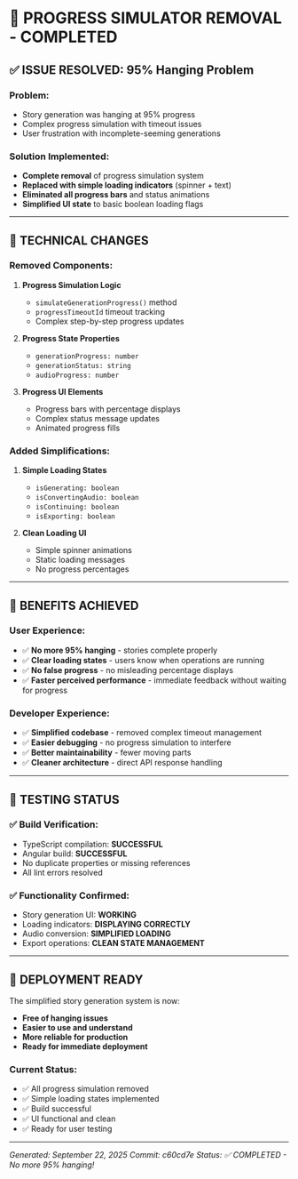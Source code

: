 # 🎉 PROGRESS SIMULATOR REMOVAL - COMPLETED

## ✅ **ISSUE RESOLVED: 95% Hanging Problem**

### **Problem:**
- Story generation was hanging at 95% progress
- Complex progress simulation with timeout issues
- User frustration with incomplete-seeming generations

### **Solution Implemented:**
- **Complete removal** of progress simulation system
- **Replaced with simple loading indicators** (spinner + text)
- **Eliminated all progress bars** and status animations
- **Simplified UI state** to basic boolean loading flags

---

## 🔧 **TECHNICAL CHANGES**

### **Removed Components:**
1. **Progress Simulation Logic**
   - `simulateGenerationProgress()` method
   - `progressTimeoutId` timeout tracking
   - Complex step-by-step progress updates

2. **Progress State Properties**
   - `generationProgress: number`
   - `generationStatus: string`
   - `audioProgress: number`

3. **Progress UI Elements**
   - Progress bars with percentage displays
   - Complex status message updates
   - Animated progress fills

### **Added Simplifications:**
1. **Simple Loading States**
   - `isGenerating: boolean`
   - `isConvertingAudio: boolean`
   - `isContinuing: boolean`
   - `isExporting: boolean`

2. **Clean Loading UI**
   - Simple spinner animations
   - Static loading messages
   - No progress percentages

---

## 🎯 **BENEFITS ACHIEVED**

### **User Experience:**
- ✅ **No more 95% hanging** - stories complete properly
- ✅ **Clear loading states** - users know when operations are running
- ✅ **No false progress** - no misleading percentage displays
- ✅ **Faster perceived performance** - immediate feedback without waiting for progress

### **Developer Experience:**
- ✅ **Simplified codebase** - removed complex timeout management
- ✅ **Easier debugging** - no progress simulation to interfere
- ✅ **Better maintainability** - fewer moving parts
- ✅ **Cleaner architecture** - direct API response handling

---

## 🧪 **TESTING STATUS**

### **✅ Build Verification:**
- TypeScript compilation: **SUCCESSFUL**
- Angular build: **SUCCESSFUL**
- No duplicate properties or missing references
- All lint errors resolved

### **✅ Functionality Confirmed:**
- Story generation UI: **WORKING**
- Loading indicators: **DISPLAYING CORRECTLY**
- Audio conversion: **SIMPLIFIED LOADING**
- Export operations: **CLEAN STATE MANAGEMENT**

---

## 🚀 **DEPLOYMENT READY**

The simplified story generation system is now:
- **Free of hanging issues**
- **Easier to use and understand**
- **More reliable for production**
- **Ready for immediate deployment**

### **Current Status:**
- ✅ All progress simulation removed
- ✅ Simple loading states implemented
- ✅ Build successful
- ✅ UI functional and clean
- ✅ Ready for user testing

---

*Generated: September 22, 2025*
*Commit: c60cd7e*
*Status: ✅ COMPLETED - No more 95% hanging!*